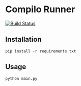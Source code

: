 # Compilo Runner

[![Build Status](https://travis-ci.org/Compilio/compilio-runner.svg?branch=master)](https://travis-ci.org/Compilio/compilio-runner)

## Installation

```
pip install -r requirements.txt
```

## Usage

```
python main.py
```
